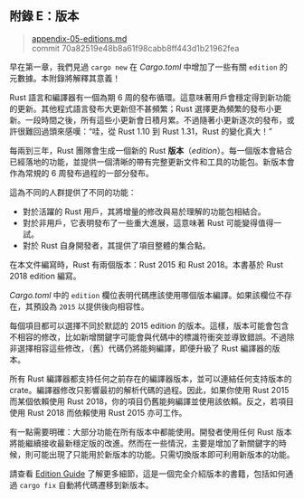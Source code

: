 ## 附錄 E：版本

> [appendix-05-editions.md](https://github.com/rust-lang/book/blob/master/src/appendix-05-editions.md)
> <br />
> commit 70a82519e48b8a61f98cabb8ff443d1b21962fea

早在第一章，我們見過 `cargo new` 在 *Cargo.toml* 中增加了一些有關 `edition` 的元數據。本附錄將解釋其意義！

Rust 語言和編譯器有一個為期 6 周的發布循環。這意味著用戶會穩定得到新功能的更新。其他程式語言發布大更新但不甚頻繁；Rust 選擇更為頻繁的發布小更新。一段時間之後，所有這些小更新會日積月累。不過隨著小更新逐次的發布，或許很難回過頭來感嘆：“哇，從 Rust 1.10 到 Rust 1.31，Rust 的變化真大！”

每兩到三年，Rust 團隊會生成一個新的 Rust **版本**（*edition*）。每一個版本會結合已經落地的功能，並提供一個清晰的帶有完整更新文件和工具的功能包。新版本會作為常規的 6 周發布過程的一部分發布。

這為不同的人群提供了不同的功能：

* 對於活躍的 Rust 用戶，其將增量的修改與易於理解的功能包相結合。
* 對於非用戶，它表明發布了一些重大進展，這意味著 Rust 可能變得值得一試。
* 對於 Rust 自身開發者，其提供了項目整體的集合點。

在本文件編寫時，Rust 有兩個版本：Rust 2015 和 Rust 2018。本書基於 Rust 2018 edition 編寫。

*Cargo.toml* 中的 `edition` 欄位表明代碼應該使用哪個版本編譯。如果該欄位不存在，其預設為 `2015` 以提供後向相容性。

每個項目都可以選擇不同於默認的 2015 edition 的版本。這樣，版本可能會包含不相容的修改，比如新增關鍵字可能會與代碼中的標識符衝突並導致錯誤。不過除非選擇相容這些修改，（舊）代碼仍將能夠編譯，即便升級了 Rust 編譯器的版本。

所有 Rust 編譯器都支持任何之前存在的編譯器版本，並可以連結任何支持版本的 crate。編譯器修改只影響最初的解析代碼的過程。因此，如果你使用 Rust 2015 而某個依賴使用 Rust 2018，你的項目仍舊能夠編譯並使用該依賴。反之，若項目使用 Rust 2018 而依賴使用 Rust 2015 亦可工作。

有一點需要明確：大部分功能在所有版本中都能使用。開發者使用任何 Rust 版本將能繼續接收最新穩定版的改進。然而在一些情況，主要是增加了新關鍵字的時候，則可能出現了只能用於新版本的功能。只需切換版本即可利用新版本的功能。

請查看 [Edition Guide](https://rust-lang-nursery.github.io/edition-guide/) 了解更多細節，這是一個完全介紹版本的書籍，包括如何通過 `cargo fix` 自動將代碼遷移到新版本。
